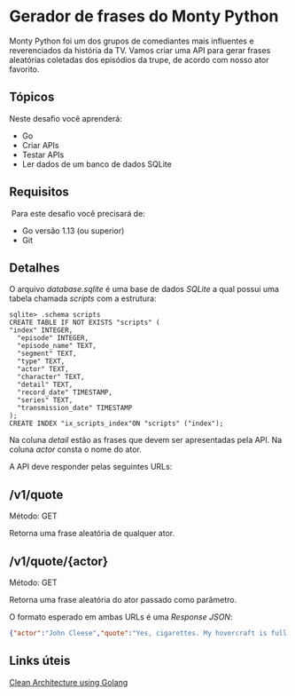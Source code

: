# Gerador de frases do Monty Python

Monty Python foi um dos grupos de comediantes mais influentes e reverenciados da história da TV. Vamos criar uma API para gerar frases aleatórias coletadas dos episódios da trupe, de acordo com nosso ator favorito.

## Tópicos

Neste desafio você aprenderá:

- Go
- Criar APIs
- Testar APIs
- Ler dados de um banco de dados SQLite

## Requisitos
​
Para este desafio você precisará de:

- Go versão 1.13 (ou superior)
- Git

## Detalhes

O arquivo *database.sqlite* é uma base de dados *SQLite* a qual possui uma tabela chamada *scripts* com a estrutura:


```
sqlite> .schema scripts
CREATE TABLE IF NOT EXISTS "scripts" (
"index" INTEGER,
  "episode" INTEGER,
  "episode_name" TEXT,
  "segment" TEXT,
  "type" TEXT,
  "actor" TEXT,
  "character" TEXT,
  "detail" TEXT,
  "record_date" TIMESTAMP,
  "series" TEXT,
  "transmission_date" TIMESTAMP
);
CREATE INDEX "ix_scripts_index"ON "scripts" ("index");
```

Na coluna *detail* estão as frases que devem ser apresentadas pela API. Na coluna *actor* consta o nome do ator.

A API deve responder pelas seguintes URLs:

## /v1/quote

Método: GET

Retorna uma frase aleatória de qualquer ator.


## /v1/quote/{actor}

Método: GET

Retorna uma frase aleatória do ator passado como parâmetro.

O formato esperado em ambas URLs é uma _Response JSON_:

```json
{"actor":"John Cleese","quote":"Yes, cigarettes. My hovercraft is full of eels."}
```

## Links úteis

[Clean Architecture using Golang](https://dev.to/codenation/clean-architecture-using-golang-5791)